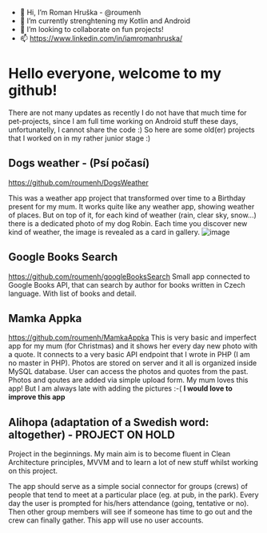 - 👋 Hi, I’m Roman Hruška - @roumenh
- 👀 I’m currently strenghtening my Kotlin and Android 
- 💞️ I’m looking to collaborate on fun projects!
- 📫 https://www.linkedin.com/in/iamromanhruska/

# Hello everyone, welcome to my github!
There are not many updates as recently I do not have that much time for pet-projects, since I am full time working on Android stuff these days, unfortunatelly, I cannot share the code :)
So here are some old(er) projects that I worked on in my rather junior stage :)

## Dogs weather - (Psí počasí)
https://github.com/roumenh/DogsWeather

This was a weather app project that transformed over time to a Birthday present for my mum. It works quite like any weather app, showing weather of places. But on top of it, for each kind of weather (rain, clear sky, snow...) there is a dedicated photo of my dog Robin. Each time you discover new kind of weather, the image is revealed as a card in gallery.
![image](https://github.com/user-attachments/assets/af1d44bc-c143-4442-84f9-843d381385b3)

## Google Books Search
https://github.com/roumenh/googleBooksSearch
Small app connected to Google Books API, that can search by author for books written in Czech language. With list of books and detail.

## Mamka Appka
https://github.com/roumenh/MamkaAppka
This is very basic and imperfect app for my mum (for Christmas) and it shows her every day new photo with a quote. It connects to a very basic API endpoint that I wrote in PHP (I am no master in PHP). Photos are stored on server and it all is organized inside MySQL database. User can access the photos and quotes from the past. Photos and qoutes are added via simple upload form. My mum loves this app! But I am always late with adding the pictures :-(
**I would love to improve this app**

## Alihopa (adaptation of a Swedish word: altogether) - PROJECT ON HOLD
Project in the beginnings. My main aim is to become fluent in Clean Architecture principles, MVVM and to learn a lot of new stuff whilst working on this project.

The app should serve as a simple social connector for groups (crews) of people that tend to meet at a particular place (eg. at pub, in the park). Every day the user is prompted for his/hers attendance (going, tentative or no). Then other group members will see if someone has time to go out and the crew can finally gather. This app will use no user accounts.
